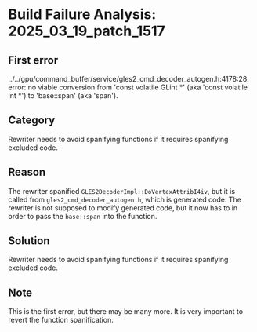 # Build Failure Analysis: 2025_03_19_patch_1517

## First error

../../gpu/command_buffer/service/gles2_cmd_decoder_autogen.h:4178:28: error: no viable conversion from 'const volatile GLint *' (aka 'const volatile int *') to 'base::span<const volatile GLint>' (aka 'span<const volatile int>').

## Category
Rewriter needs to avoid spanifying functions if it requires spanifying excluded code.

## Reason
The rewriter spanified `GLES2DecoderImpl::DoVertexAttribI4iv`, but it is called from `gles2_cmd_decoder_autogen.h`, which is generated code. The rewriter is not supposed to modify generated code, but it now has to in order to pass the `base::span` into the function.

## Solution
Rewriter needs to avoid spanifying functions if it requires spanifying excluded code.

## Note
This is the first error, but there may be many more. It is very important to revert the function spanification.